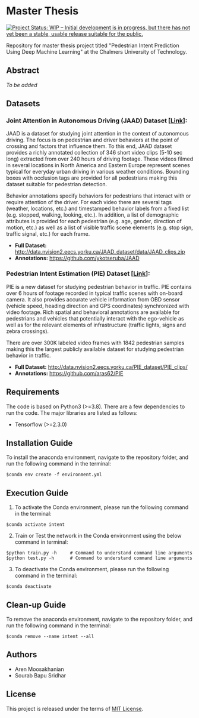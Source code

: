 # Master Thesis

[![Project Status: WIP – Initial development is in progress, but there has not yet been a stable, usable release suitable for the public.](https://www.repostatus.org/badges/latest/wip.svg)](https://www.repostatus.org/#wip)

Repository for master thesis project titled "Pedestrian Intent Prediction Using Deep Machine Learning" at the Chalmers University of Technology.

## Abstract 
*To be added*

## Datasets
### Joint Attention in Autonomous Driving (JAAD) Dataset [[Link](http://data.nvision2.eecs.yorku.ca/JAAD_dataset/)]:
JAAD is a dataset for studying joint attention in the context of autonomous driving. The focus is on pedestrian and driver behaviors at the point of crossing and factors that influence them. To this end, JAAD dataset provides a richly annotated collection of 346 short video clips (5-10 sec long) extracted from over 240 hours of driving footage. These videos filmed in several locations in North America and Eastern Europe represent scenes typical for everyday urban driving in various weather conditions. Bounding boxes with occlusion tags are provided for all pedestrians making this dataset suitable for pedestrian detection.

Behavior annotations specify behaviors for pedestrians that interact with or require attention of the driver. For each video there are several tags (weather, locations, etc.) and timestamped behavior labels from a fixed list (e.g. stopped, walking, looking, etc.). In addition, a list of demographic attributes is provided for each pedestrian (e.g. age, gender, direction of motion, etc.) as well as a list of visible traffic scene elements (e.g. stop sign, traffic signal, etc.) for each frame. 

- **Full Dataset:** http://data.nvision2.eecs.yorku.ca/JAAD_dataset/data/JAAD_clips.zip
- **Annotations:** https://github.com/ykotseruba/JAAD

### Pedestrian Intent Estimation (PIE) Dataset [[Link](https://data.nvision2.eecs.yorku.ca/PIE_dataset/)]:
PIE is a new dataset for studying pedestrian behavior in traffic. PIE contains over 6 hours of footage recorded in typical traffic scenes with on-board camera. It also provides accurate vehicle information from OBD sensor (vehicle speed, heading direction and GPS coordinates) synchronized with video footage. Rich spatial and behavioral annotations are available for pedestrians and vehicles that potentially interact with the ego-vehicle as well as for the relevant elements of infrastructure (traffic lights, signs and zebra crossings).

There are over 300K labeled video frames with 1842 pedestrian samples making this the largest publicly available dataset for studying pedestrian behavior in traffic.

- **Full Dataset:** http://data.nvision2.eecs.yorku.ca/PIE_dataset/PIE_clips/
- **Annotations:** https://github.com/aras62/PIE

## Requirements
The code is based on Python3 (>=3.8). There are a few dependencies to run the code. The major libraries are listed as follows:
* Tensorflow (>=2.3.0)

## Installation Guide
To install the anaconda environment, navigate to the repository folder, and run the following command in the terminal:

```
$conda env create -f environment.yml
```

## Execution Guide
1. To activate the Conda environment, please run the following command in the terminal:

```
$conda activate intent
```

2. Train or Test the network in the Conda environment using the below command in terminal:

```
$python train.py -h     # Command to understand command line arguments
$python test.py -h      # Command to understand command line arguments
```

3. To deactivate the Conda environment, please run the following command in the terminal:

```
$conda deactivate
```

## Clean-up Guide
To remove the anaconda environment, navigate to the repository folder, and run the following command in the terminal:

```
$conda remove --name intent --all
```

## Authors
* Aren Moosakhanian
* Sourab Bapu Sridhar

## License
This project is released under the terms of [MIT License](LICENSE).